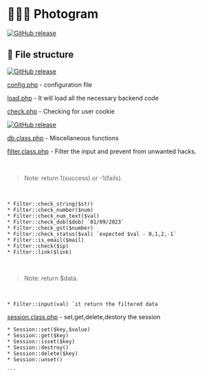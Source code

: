 #   🧑🏾‍🚀  Photogram

[![GitHub release](https://img.shields.io/static/v1?label=WEB_APP&message=Photogram&color=informational)](https://www.w3schools.com/html/)


## 📂 File structure

[![GitHub release](https://img.shields.io/static/v1?label=Normal-files&message=PHP&color=brightgreen)](https://www.w3schools.com/html/)

[config.php](https://github.com/esakkiraja100116/core-php/blob/master/libs/db/config.php) - configuration file <br>
 
[load.php](https://github.com/esakkiraja100116/core-php/blob/master/libs/load.php) - It will load all the necessary backend code  <br>
 
[check.php](https://github.com/esakkiraja100116/core-php/blob/master/libs/db/check.php)   - Checking for user cookie

[![GitHub release](https://img.shields.io/static/v1?label=Class-files&message=PHP&color=brightgreen)](https://www.w3schools.com/html/) 
 
[db.class.php](https://github.com/esakkiraja100116/core-php/blob/master/libs/db/db.class.php)  - Miscellaneous functions


[filter.class.php](https://github.com/esakkiraja100116/core-php/blob/master/libs/db/filter.class.php)  - Filter the input and prevent from unwanted hacks.

<br>

> Note: return 1(success) or -1(fails).

<br>

    * Filter::check_string($str)
    * Filter::check_number($num)
    * Filter::check_num_text($val)
    * Filter::check_dob($dob) `01/09/2023`
    * Filter::check_gst($number) 
    * Filter::check_status($val) `expected $val - 0,1,2,-1`
    * Filter::is_email($mail)
    * Filter::check($ip)
    * Filter::link($link)
    
<br>

> Note: return $data.

<br>

    * Filter::input(val) `it return the filtered data
    
[session.class.php](https://github.com/esakkiraja100116/core-php/blob/master/libs/db/session.clas.php)  - set,get,delete,destory the session

    * Session::set($key,$value)
    * Session::get($key)
    * Session::isset($key)
    * Session::destroy()
    * Session::delete($key)
    * Session::unset()

<!-- <br>

> Note: Enable .htaccess file in linux.

<br>

1. Path ```(etc/apache2/apache2.conf)```
  
    Default conf 
    ``` <Directory /var/www/>
            Options Indexes FollowSymLinks
            AllowOverride None
            Require all granted
        </Directory> 
     ``` 
    
    Change conf 
    ``` <Directory /var/www/>
            Options Indexes FollowSymLinks
            AllowOverride All
            Require all granted
        </Directory> 
     ``` 

    Don't forget to do this after change the conf

    ``` 
    sudo a2enmod rewrite  
    ```
    ``` 
    sudo service apache2 restart  -->
    ```


   
